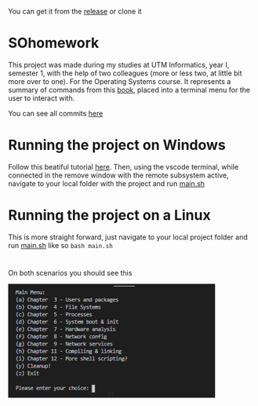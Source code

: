 You can get it from the [release](https://github.com/Dorian-Grim/SOhomework/releases/tag/v1.0.0) or clone it

# SOhomework

This project was made during my studies at UTM Informatics, year I, semester 1, with the help of two colleagues (more or less two, at little bit more over to one). For the Operating Systems course. It represents a summary of commands from this [book](https://www.scribd.com/doc/40018134/Introducere-in-sisteme-de-operare-By-Rughini%C8%99-R-Deaconescu-R-Milescu-G-Bardac-M), placed into a terminal menu for the user to interact with.

You can see all commits [here](https://github.com/Dorian-Grim/temaSO/commits/master)

# Running the project on Windows

Follow this beatiful tutorial [here](https://code.visualstudio.com/docs/remote/wsl-tutorial). Then, using the vscode terminal, while connected in the remove window with the remote subsystem active, navigate to your local folder with the project and run [main.sh](scripts/main.sh)

# Running the project on a Linux

This is more straight forward, just navigate to your local project folder and run [main.sh](scripts/main.sh) like so `bash main.sh`

#

On both scenarios you should see this

![demoPictures/1.png](demoPictures/1.png)
